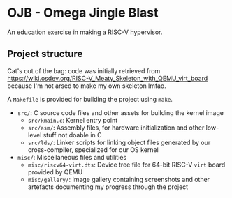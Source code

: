 # OJB - Omega Jingle Blast

An education exercise in making a RISC-V hypervisor.

## Project structure

Cat's out of the bag: code was initially retrieved from https://wiki.osdev.org/RISC-V_Meaty_Skeleton_with_QEMU_virt_board because I'm not arsed to make my own skeleton lmfao.

A `Makefile` is provided for building the project using `make`.

- `src/`: C source code files and other assets for building the kernel image
  - `src/kmain.c`: Kernel entry point
  - `src/asm/`: Assembly files, for hardware initialization and other low-level stuff not doable in C
  - `src/lds/`: Linker scripts for linking object files generated by our cross-compiler, specialized for our OS kernel
- `misc/`: Miscellaneous files and utilities
  - `misc/riscv64-virt.dts`: Device tree file for 64-bit RISC-V `virt` board provided by QEMU
  - `misc/gallery/`: Image gallery containing screenshots and other artefacts documenting my progress through the project
